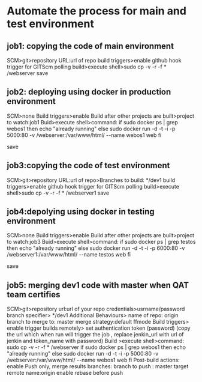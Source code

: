 # Automate the process for main and test environment
## job1: copying the code of main environment
SCM>git>repository URL:url of repo
build triggers>enable github hook trigger for GITScm polling
build>execute shell>sudo cp -v -r -f  * /webserver
save

## job2: deploying using docker in production environment
SCM>none
Build triggers>enable Build after other projects are built>project to watch:job1
Buid>execute shell>command:
if sudo docker ps | grep  webos1
then 
echo "already running"
else
sudo docker run -d -t -i -p  5000:80 -v /webserver:/var/www/html/ --name webos1 web 
fi

save

## job3:copying the code of test environment

SCM>git>repository URL:url of repo>Branches to build: */dev1
build triggers>enable github hook trigger for GITScm polling
build>execute shell>sudo cp -v -r -f  * /webserver1
save

## job4:depolying using docker in testing environment

SCM>none
Build triggers>enable Build after other projects are built>project to watch:job3
Buid>execute shell>command:
if sudo docker ps | grep testos
then 
echo "already running"
else
sudo docker run -d -t -i -p  6000:80 -v /webserver1:/var/www/html/ --name testos web
fi

save


## job5: merging dev1 code with master when QAT team certifies
SCM>git>repository url:url of your repo
credentials>usrname/password
branch specifier> */dev1
Additional Behaviours>
name of repo: origin
branch to merge to: master
merge strategy:default
ffmode
Build triggers> enable trigger builds remotely> set authentication token (password)
(copy the url  which when run will trigger the job , replace jenkin_url with url of jenkin and token_name with password)
Build >execute shell>command:
sudo cp -v -r -f  * /webserver
if sudo docker ps | grep  webos1
then 
echo "already running"
else
sudo docker run -d -t -i -p  5000:80 -v /webserver:/var/www/html/ --name webos1 web 
fi
Post-build actions:
enable Push only, merge results
branches: branch to push : master
target remote name:origin
enable rebase before push

